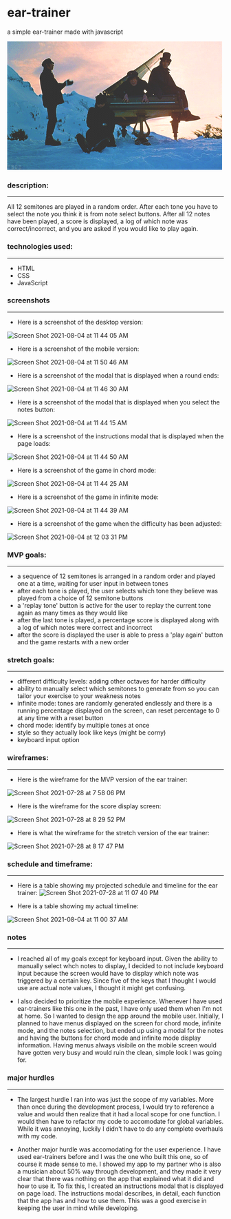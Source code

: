 # ear-trainer

a simple ear-trainer made with javascript

![beatles playing piano in the snow](snow-piano.gif)

### description: 
-----------
All 12 semitones are played in a random order. After each tone you have to select the note you think it is from note select buttons. After all 12 notes have been played, a score is displayed, a log of which note was correct/incorrect, and you are asked if you would like to play again.

### technologies used:
-----------
- HTML
- CSS
- JavaScript

### screenshots
-----------
- Here is a screenshot of the desktop version:

![Screen Shot 2021-08-04 at 11 44 05 AM](https://user-images.githubusercontent.com/63392756/128213121-7481d791-84cd-48e5-823e-e36141df61e4.png)

- Here is a screenshot of the mobile version:

![Screen Shot 2021-08-04 at 11 50 46 AM](https://user-images.githubusercontent.com/63392756/128213202-d215eb0c-f197-4ce4-82b7-4b2e4e4499e6.png)

- Here is a screenshot of the modal that is displayed when a round ends:

![Screen Shot 2021-08-04 at 11 46 30 AM](https://user-images.githubusercontent.com/63392756/128213311-2b72e425-2609-4a99-b0f5-01ca7a46a58f.png)

- Here is a screenshot of the modal that is displayed when you select the notes button:

![Screen Shot 2021-08-04 at 11 44 15 AM](https://user-images.githubusercontent.com/63392756/128213426-2922284f-7637-4212-aec8-a12f711f0c7d.png)

- Here is a screenshot of the instructions modal that is displayed when the page loads: 

![Screen Shot 2021-08-04 at 11 44 50 AM](https://user-images.githubusercontent.com/63392756/128213503-ed064003-5c44-4b1f-8074-059a982935dd.png)

- Here is a screenshot of the game in chord mode: 

![Screen Shot 2021-08-04 at 11 44 25 AM](https://user-images.githubusercontent.com/63392756/128214141-f51eeb6a-acfe-486b-83b1-4d145495e745.png)

- Here is a screenshot of the game in infinite mode:

![Screen Shot 2021-08-04 at 11 44 39 AM](https://user-images.githubusercontent.com/63392756/128213868-dd4415dc-ef31-448d-92cd-9e17a6c4fce6.png)

- Here is a screenshot of the game when the difficulty has been adjusted: 

![Screen Shot 2021-08-04 at 12 03 31 PM](https://user-images.githubusercontent.com/63392756/128214984-f6fef6e2-2a68-42a4-bdb3-144fd74e3581.png)

### MVP goals: 
-----------
- a sequence of 12 semitones is arranged in a random order and played one at a time, waiting for user input in between tones
- after each tone is played, the user selects which tone they believe was played from a choice of 12 semitone buttons
- a 'replay tone' button is active for the user to replay the current tone again as many times as they would like 
- after the last tone is played, a percentage score is displayed along with a log of which notes were correct and incorrect
- after the score is displayed the user is able to press a 'play again' button and the game restarts with a new order

### stretch goals:
-----------
- different difficulty levels: adding other octaves for harder difficulty
- ability to manually select which semitones to generate from so you can tailor your exercise to your weakness notes
- infinite mode: tones are randomly generated endlessly and there is a running percentage displayed on the screen, can reset percentage to 0 at any time with a reset button
- chord mode: identify by multiple tones at once
- style so they actually look like keys (might be corny)
- keyboard input option

### wireframes:
-----------
- Here is the wireframe for the MVP version of the ear trainer: 

![Screen Shot 2021-07-28 at 7 58 06 PM](https://user-images.githubusercontent.com/63392756/127509890-0305eb7e-b689-489a-8024-65e5495e76a3.png)

- Here is the wireframe for the score display screen: 

![Screen Shot 2021-07-28 at 8 29 52 PM](https://user-images.githubusercontent.com/63392756/127510045-c27d988b-91ed-44c7-96ef-78ae11a94e8a.png)

- Here is what the wireframe for the stretch version of the ear trainer:

![Screen Shot 2021-07-28 at 8 17 47 PM](https://user-images.githubusercontent.com/63392756/127510190-32a4b9c4-8ab4-40bf-b89b-4909bca878fd.png)

### schedule and timeframe:
-----------
- Here is a table showing my projected schedule and timeline for the ear trainer:
![Screen Shot 2021-07-28 at 11 07 40 PM](https://user-images.githubusercontent.com/63392756/127510783-1ad0d3c9-4860-4494-9f2d-566b3212fa48.png)

- Here is a table showing my actual timeline:

![Screen Shot 2021-08-04 at 11 00 37 AM](https://user-images.githubusercontent.com/63392756/128205126-f8147698-7346-421e-9ce6-3827c6803a18.png)

### notes
--------------
- I reached all of my goals except for keyboard input. Given the ability to manually select whch notes to display, I decided to not include keyboard input because the screen would have to display which note was triggered by a certain key. Since five of the keys that I thought I would use are actual note values, I thought it might get confusing. 

- I also decided to prioritize the mobile experience. Whenever I have used ear-trainers like this one in the past, I have only used them when I'm not at home. So I wanted to design the app around the mobile user. Initially, I planned to have menus displayed on the screen for chord mode, infinite mode, and the notes selection, but ended up using a modal for the notes and having the buttons for chord mode and infinite mode display information. Having menus always visibile on the mobile screen would have gotten very busy and would ruin the clean, simple look I was going for.

### major hurdles
-----------
- The largest hurdle I ran into was just the scope of my variables. More than once during the development process, I would try to reference a value and would then realize that it had a local scope for one function. I would then have to refactor my code to accomodate for global variables. While it was annoying, luckily I didn't have to do any complete overhauls with my code. 

- Another major hurdle was accomodating for the user experience. I have used ear-trainers before and I was the one who built this one, so of course it made sense to me. I showed my app to my partner who is also a musician about 50% way through development, and they made it very clear that there was nothing on the app that explained what it did and how to use it. To fix this, I created an instructions modal that is displayed on page load. The instructions modal describes, in detail, each function that the app has and how to use them. This was a good exercise in keeping the user in mind while developing. 

 


